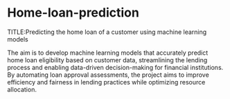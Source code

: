 # Home-loan-prediction
TITLE:Predicting the home loan of a customer using machine learning models

The aim is to develop machine learning models that accurately predict home loan eligibility based on customer data, streamlining the lending process and enabling data-driven decision-making for financial institutions. By automating loan approval assessments, the project aims to improve efficiency and fairness in lending practices while optimizing resource allocation.


